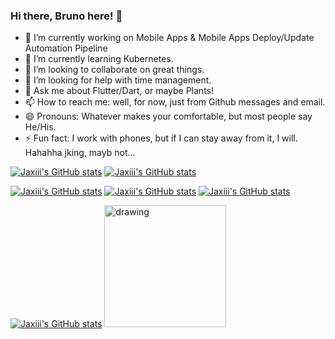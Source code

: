 ### Hi there, Bruno here! 👋

- 🔭 I’m currently working on Mobile Apps & Mobile Apps Deploy/Update Automation Pipeline
- 🌱 I’m currently learning Kubernetes.
- 👯 I’m looking to collaborate on great things.
- 🤔 I’m looking for help with time management.
- 💬 Ask me about Flutter/Dart, or maybe Plants!
- 📫 How to reach me: well, for now, just from Github messages and email.
- 😄 Pronouns: Whatever makes your comfortable, but most people say He/His.
- ⚡ Fun fact: I work with phones, but if I can stay away from it, I will. Hahahha jking, mayb not...

[![Jaxiii's GitHub stats](https://img.shields.io/badge/iOS-000000?style=for-the-badge&logo=ios&logoColor=white)](https://github.com/jaxiii)
[![Jaxiii's GitHub stats](https://img.shields.io/badge/Android-3DDC84?style=for-the-badge&logo=android&logoColor=white)](https://github.com/jaxiii)
   
[![Jaxiii's GitHub stats](https://img.shields.io/badge/mac%20os-000000?style=for-the-badge&logo=apple&logoColor=white)](https://github.com/jaxiii)
[![Jaxiii's GitHub stats](https://img.shields.io/badge/Linux-FCC624?style=for-the-badge&logo=linux&logoColor=black)](https://github.com/jaxiii)
[![Jaxiii's GitHub stats](https://img.shields.io/badge/Windows-0078D6?style=for-the-badge&logo=windows&logoColor=white)](https://github.com/jaxiii)

[![Jaxiii's GitHub stats](https://github-readme-stats.vercel.app/api?username=jaxiii&show_icons=true&theme=dracula)](https://github.com/jaxiii)
<a href="https://github.com/jaxiii"><img src="https://github-readme-stats.vercel.app/api/top-langs/?username=jaxiii&theme=dracula" alt="drawing" height="195"/></a>
